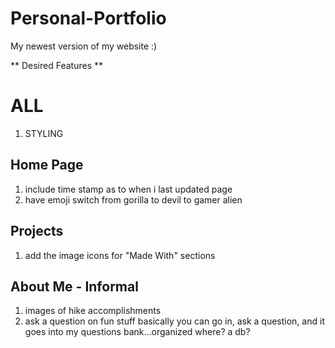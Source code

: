 # Personal-Portfolio

My newest version of my website :)

** Desired Features **

# ALL 
1. STYLING

## Home Page

1. include time stamp as to when i last updated page
2. have emoji switch from gorilla to devil to gamer alien

## Projects
1. add the image icons for "Made With" sections

## About Me - Informal
1. images of hike accomplishments
2. ask a question on fun stuff
   basically you can go in, ask a question, and it goes into my questions bank...organized where? a db?
